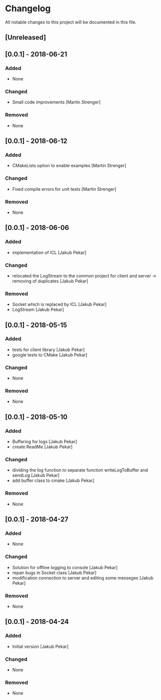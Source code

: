 # Changelog
All notable changes to this project will be documented in this file.

## [Unreleased]
## [0.0.1] - 2018-06-21
### Added
- None

### Changed
- Small code improvements [Martin Strenger]

### Removed
- None

## [0.0.1] - 2018-06-12
### Added
- CMakeLists option to enable examples [Martin Strenger]

### Changed
- Fixed compile errors for unit tests [Martin Strenger]

### Removed
- None

## [0.0.1] - 2018-06-06
### Added
- implementation of ICL [Jakub Pekar]

### Changed
- relocated the LogStream to the common project for client and server -> removing of duplicates [Jakub Pekar]

### Removed
- Socket which is replaced by ICL [Jakub Pekar]
- LogStream [Jakub Pekar]

## [0.0.1] - 2018-05-15
### Added
- tests for client library [Jakub Pekar]
- google tests to CMake [Jakub Pekar]

### Changed
- None

### Removed
- None

## [0.0.1] - 2018-05-10
### Added
- Buffering for logs [Jakub Pekar]
- create ReadMe [Jakub Pekar]

### Changed
- dividing the log function to separate function writeLogToBuffer and sendLog [Jakub Pekar]
- add buffer class to cmake [Jakub Pekar]

### Removed
- None

## [0.0.1] - 2018-04-27
### Added
- None

### Changed
- Solution for offline logging to console [Jakub Pekar]
- repair bugs in Socket class [Jakub Pekar]
- modification connection to server and editing some messeges [Jakub Pekar]

### Removed
- None

## [0.0.1] - 2018-04-24
### Added
- Initial version [Jakub Pekar]

### Changed
- None

### Removed
- None
